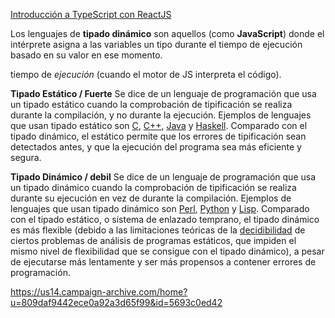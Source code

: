 [Introducción a TypeScript con ReactJS](https://softwarecrafters.io/typescript/introduccion-typescript-react)

Los lenguajes de **tipado dinámico** son aquellos (como **JavaScript**) donde el intérprete asigna a las variables un tipo durante el tiempo de ejecución basado en su valor en ese momento. 

tiempo de _ejecución_ (cuando el motor de JS interpreta el código).

**Tipado Estático / Fuerte**
Se dice de un lenguaje de programación que usa un tipado estático cuando la comprobación de tipificación se realiza durante la compilación, y no durante la ejecución. Ejemplos de lenguajes que usan tipado estático son [C](https://es.wikipedia.org/wiki/C_(lenguaje_de_programaci%C3%B3n) "C (lenguaje de programación)"), [C++](https://es.wikipedia.org/wiki/C%2B%2B "C++"), [Java](https://es.wikipedia.org/wiki/Lenguaje_de_programaci%C3%B3n_Java "Lenguaje de programación Java") y [Haskell](https://es.wikipedia.org/wiki/Haskell "Haskell"). Comparado con el tipado dinámico, el estático permite que los errores de tipificación sean detectados antes, y que la ejecución del programa sea más eficiente y segura.

**Tipado Dinámico / debil**
Se dice de un lenguaje de programación que usa un tipado dinámico cuando la comprobación de tipificación se realiza durante su ejecución en vez de durante la compilación. Ejemplos de lenguajes que usan tipado dinámico son [Perl](https://es.wikipedia.org/wiki/Perl "Perl"), [Python](https://es.wikipedia.org/wiki/Python "Python") y [Lisp](https://es.wikipedia.org/wiki/Lisp "Lisp"). Comparado con el tipado estático, o sistema de enlazado temprano, el tipado dinámico es más flexible (debido a las limitaciones teóricas de la [decidibilidad](https://es.wikipedia.org/wiki/Decidibilidad "Decidibilidad") de ciertos problemas de análisis de programas estáticos, que impiden el mismo nivel de flexibilidad que se consigue con el tipado dinámico), a pesar de ejecutarse más lentamente y ser más propensos a contener errores de programación.




https://us14.campaign-archive.com/home?u=809daf9442ece0a92a3d65f99&id=5693c0ed42

